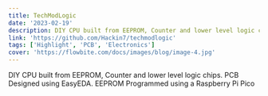 ```yaml
---
title: TechModLogic
date: '2023-02-19'
description: DIY CPU built from EEPROM, Counter and lower level logic chips
link: 'https://github.com/Hackin7/techmodlogic'
tags: ['Highlight', 'PCB', 'Electronics']
cover: 'https://flowbite.com/docs/images/blog/image-4.jpg'
---
```



DIY CPU built from EEPROM, Counter and lower level logic chips.
PCB Designed using EasyEDA. EEPROM Programmed using a Raspberry Pi Pico
